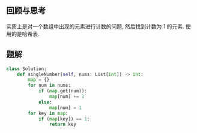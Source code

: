 ## 回顾与思考

实质上是对一个数组中出现的元素进行计数的问题, 然后找到计数为 1 的元素. 使用的是哈希表.

## 题解

```python
class Solution:
    def singleNumber(self, nums: List[int]) -> int:
        map = {}
        for num in nums:
            if (map.get(num)):
                map[num] += 1
            else:
                map[num] = 1
        for key in map:
            if (map[key]) == 1:
                return key
```
